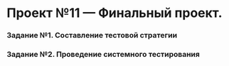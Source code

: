 # Проект №11 — Финальный проект.

<h3 id="задание-1-составление-тестовой-стратегии">Задание №1. Составление тестовой стратегии</h3>


<h3 id="задание-2-проведение-системного-тестирования">Задание №2. Проведение системного тестирования</h3>

